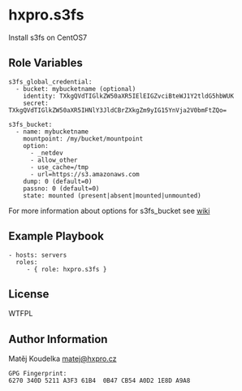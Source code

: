 hxpro.s3fs
==========

Install s3fs on CentOS7

Role Variables
--------------

    s3fs_global_credential:
      - bucket: mybucketname (optional)
        identity: TXkgQVdTIGlkZW50aXR5IElEIGZvciBteWJ1Y2tldG5hbWUK
        secret: TXkgQVdTIGlkZW50aXR5IHNlY3JldCBrZXkgZm9yIG15YnVja2V0bmFtZQo= 
    
    s3fs_bucket:
      - name: mybucketname
        mountpoint: /my/bucket/mountpoint
        option:
          - _netdev
          - allow_other
          - use_cache=/tmp
          - url=https://s3.amazonaws.com
        dump: 0 (default=0)
        passno: 0 (default=0)
        state: mounted (present|absent|mounted|unmounted)

For more information about options for s3fs_bucket see [wiki][1]

Example Playbook
----------------

    - hosts: servers
      roles:
         - { role: hxpro.s3fs }

License
-------

WTFPL

Author Information
------------------

Matěj Koudelka <matej@hxpro.cz>

    GPG Fingerprint: 
    6270 340D 5211 A3F3 61B4  0B47 CB54 A0D2 1E8D A9A8

[1]: https://github.com/s3fs-fuse/s3fs-fuse/wiki/Fuse-Over-Amazon#options
